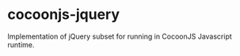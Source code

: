 cocoonjs-jquery
===============

Implementation of jQuery subset for running in CocoonJS Javascript runtime.
